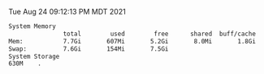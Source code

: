 Tue Aug 24 09:12:13 PM MDT 2021
```bash
System Memory
               total        used        free      shared  buff/cache   available
Mem:           7.7Gi       607Mi       5.2Gi       8.0Mi       1.8Gi       6.8Gi
Swap:          7.6Gi       154Mi       7.5Gi
System Storage
630M	.
```
